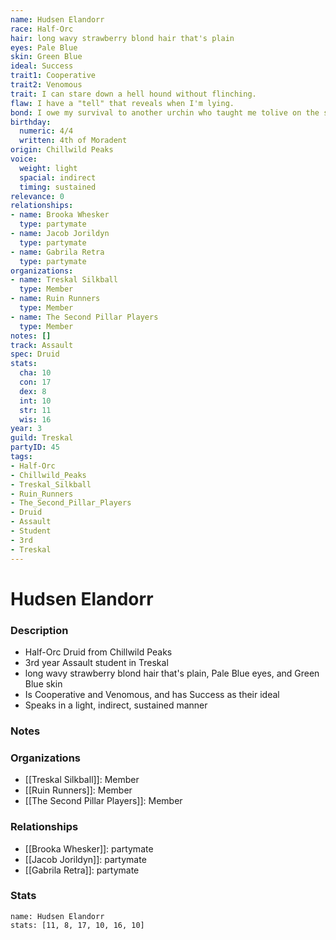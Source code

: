 ```yaml
---
name: Hudsen Elandorr
race: Half-Orc
hair: long wavy strawberry blond hair that's plain
eyes: Pale Blue
skin: Green Blue
ideal: Success
trait1: Cooperative
trait2: Venomous
trait: I can stare down a hell hound without flinching.
flaw: I have a "tell" that reveals when I'm lying.
bond: I owe my survival to another urchin who taught me tolive on the streets.
birthday:
  numeric: 4/4
  written: 4th of Moradent
origin: Chillwild Peaks
voice:
  weight: light
  spacial: indirect
  timing: sustained
relevance: 0
relationships:
- name: Brooka Whesker
  type: partymate
- name: Jacob Jorildyn
  type: partymate
- name: Gabrila Retra
  type: partymate
organizations:
- name: Treskal Silkball
  type: Member
- name: Ruin Runners
  type: Member
- name: The Second Pillar Players
  type: Member
notes: []
track: Assault
spec: Druid
stats:
  cha: 10
  con: 17
  dex: 8
  int: 10
  str: 11
  wis: 16
year: 3
guild: Treskal
partyID: 45
tags:
- Half-Orc
- Chillwild_Peaks
- Treskal_Silkball
- Ruin_Runners
- The_Second_Pillar_Players
- Druid
- Assault
- Student
- 3rd
- Treskal
---
```

# Hudsen Elandorr
### Description
- Half-Orc Druid from Chillwild Peaks
- 3rd year Assault student in Treskal
- long wavy strawberry blond hair that's plain, Pale Blue eyes, and Green Blue skin
- Is Cooperative and Venomous, and has Success as their ideal
- Speaks in a light, indirect, sustained manner

### Notes

### Organizations
- [[Treskal Silkball]]: Member
- [[Ruin Runners]]: Member
- [[The Second Pillar Players]]: Member

### Relationships
- [[Brooka Whesker]]: partymate
- [[Jacob Jorildyn]]: partymate
- [[Gabrila Retra]]: partymate

### Stats
```statblock
name: Hudsen Elandorr
stats: [11, 8, 17, 10, 16, 10]
```